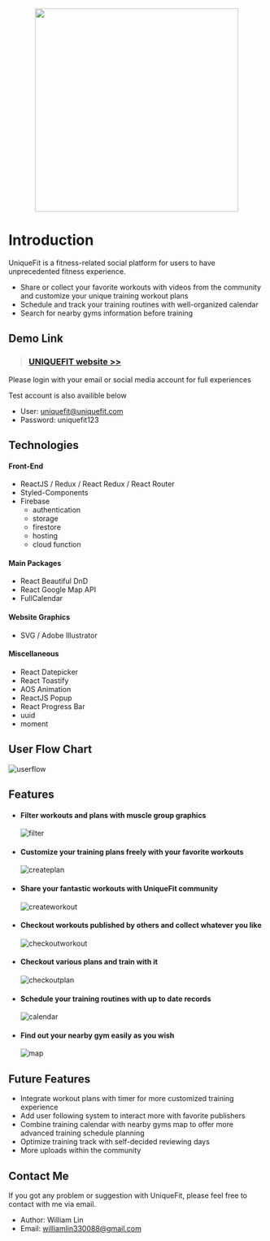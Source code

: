 <div align='center' ><img width="400px" src="src/images/logo-dark.png"/></div>

# Introduction

UniqueFit is a fitness-related social platform for users to have unprecedented fitness experience.

- Share or collect your favorite workouts with videos from the community and customize your unique training workout plans
- Schedule and track your training routines with well-organized calendar
- Search for nearby gyms information before training

## Demo Link

> ### [UNIQUEFIT website >>](https://uniquefit-william.web.app)

Please login with your email or social media account for full experiences

Test account is also availible below

- User: uniquefit@uniquefit.com
- Password: uniquefit123

## Technologies

#### Front-End

- ReactJS / Redux / React Redux / React Router
- Styled-Components
- Firebase
  - authentication
  - storage
  - firestore
  - hosting
  - cloud function

#### Main Packages

- React Beautiful DnD
- React Google Map API
- FullCalendar

#### Website Graphics

- SVG / Adobe Illustrator

#### Miscellaneous

- React Datepicker
- React Toastify
- AOS Animation
- ReactJS Popup
- React Progress Bar
- uuid
- moment

## User Flow Chart

![userflow](src/images/userflow.png)

## Features

- #### Filter workouts and plans with muscle group graphics
  ![filter](media/filter.gif)
- #### Customize your training plans freely with your favorite workouts
  ![createplan](media/createplan.gif)
- #### Share your fantastic workouts with UniqueFit community
  ![createworkout](media/createworkout.gif)
- #### Checkout workouts published by others and collect whatever you like
  ![checkoutworkout](media/checkoutworkout.gif)
- #### Checkout various plans and train with it
  ![checkoutplan](media/checkoutplan.gif)
- #### Schedule your training routines with up to date records
  ![calendar](media/calendar.gif)
- #### Find out your nearby gym easily as you wish
  ![map](media/map.gif)

## Future Features

- Integrate workout plans with timer for more customized training experience
- Add user following system to interact more with favorite publishers
- Combine training calendar with nearby gyms map to offer more advanced training schedule planning
- Optimize training track with self-decided reviewing days
- More uploads within the community

## Contact Me

If you got any problem or suggestion with UniqueFit, please feel free to contact with me via email.

- Author: William Lin
- Email: williamlin330088@gmail.com
